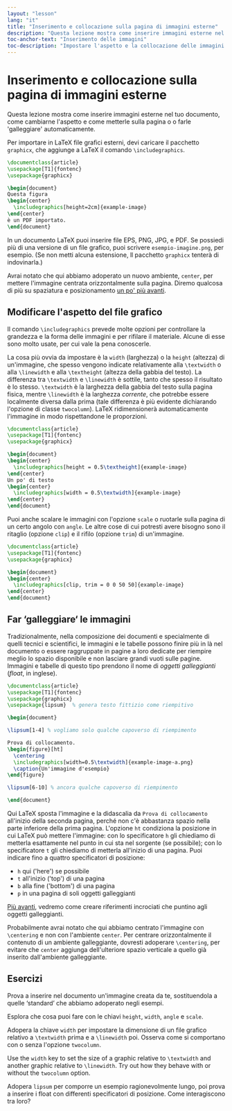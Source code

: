 ```yaml
---
layout: "lesson"
lang: "it"
title: "Inserimento e collocazione sulla pagina di immagini esterne"
description: "Questa lezione mostra come inserire immagini esterne nel tuo documento, come cambiarne l'aspetto e come farle 'galleggiare' automaticamente fino al posto giusto nel PDF."
toc-anchor-text: "Inserimento delle immagini"
toc-description: "Impostare l'aspetto e la collocazione delle immagini."
---
```


# Inserimento e collocazione sulla pagina di immagini esterne

<span
  class="summary">Questa lezione mostra come inserire immagini esterne nel tuo documento, come cambiarne l'aspetto e come metterle sulla pagina o o farle 'galleggiare' automaticamente.</span>

Per importare in LaTeX file grafici esterni, devi caricare
il pacchetto `graphicx`, che aggiunge a LaTeX il comando
`\includegraphics`.

```latex
\documentclass{article}
\usepackage[T1]{fontenc}
\usepackage{graphicx}

\begin{document}
Questa figura
\begin{center}
  \includegraphics[height=2cm]{example-image}
\end{center}
è un PDF importato.
\end{document}
```

In un documento LaTeX puoi inserire file EPS, PNG, JPG, e PDF.
Se possiedi più di una versione di un file grafico, puoi scrivere
`esempio-imagine.png`, per esempio. (Se non metti alcuna estensione,
ll pacchetto `graphicx` tenterà di indovinarla.)

Avrai notato che qui abbiamo adoperato un nuovo ambiente, `center`, 
per mettere l'immagine centrata orizzontalmente sulla pagina.
Diremo qualcosa di più su spaziatura e posizionamento
[un po' più avanti](lesson-11).

## Modificare l'aspetto del file grafico

Il comando `\includegraphics` prevede molte opzioni per controllare
la grandezza e la forma delle immagini e per rifilare il materiale. 
Alcune di esse sono molto usate, per cui vale la pena conoscerle.

La cosa più ovvia da impostare è la `width` (larghezza) o la `height` 
(altezza) di un'immagine, che spesso vengono indicate relativamente
alla `\textwidth` o alla `\linewidth` e alla `\textheight` 
(altezza della gabbia del testo). La differenza tra `\textwidth` 
e `\linewidth` è sottile, tanto che spesso il risultato è lo stesso. 
`\textwidth` è la larghezza della gabbia del testo sulla pagina fisica, 
mentre `\linewidth` è la larghezza _corrente_, che potrebbe essere
localmente diversa dalla prima (tale differenza è più evidente 
dichiarando l'opzione di classe `twocolumn`). 
LaTeX ridimensionerà automaticamente l'immagine in modo rispettandone
le proporzioni.

```latex
\documentclass{article}
\usepackage[T1]{fontenc}
\usepackage{graphicx}

\begin{document}
\begin{center}
  \includegraphics[height = 0.5\textheight]{example-image}
\end{center}
Un po' di testo
\begin{center}
  \includegraphics[width = 0.5\textwidth]{example-image}
\end{center}
\end{document}
```

Puoi anche scalare le immagini con l'opzione `scale` o ruotarle
sulla pagina di un certo angolo con `angle`. 
Le altre cose di cui potresti avere bisogno sono il ritaglio 
(opzione `clip`) e il rifilo (opzione `trim`) di un'immagine.

```latex
\documentclass{article}
\usepackage[T1]{fontenc}
\usepackage{graphicx}

\begin{document}
\begin{center}
  \includegraphics[clip, trim = 0 0 50 50]{example-image}
\end{center}
\end{document}
```

## Far ‘galleggiare‘ le immagini

Tradizionalmente, nella composizione dei documenti e specialmente 
di quelli tecnici e scientifici, le immagini e le tabelle possono finire 
più in là nel documento o essere raggruppate in pagine a loro
dedicate per riempire meglio lo spazio disponibile e non lasciare
grandi vuoti sulle pagine.
Immagini e tabelle di questo tipo prendono il nome di _oggetti galleggianti_
(_float_, in inglese).

```latex
\documentclass{article}
\usepackage[T1]{fontenc}
\usepackage{graphicx}
\usepackage{lipsum}  % genera testo fittizio come riempitivo

\begin{document}

\lipsum[1-4] % vogliamo solo qualche capoverso di riempimento

Prova di collocamento.
\begin{figure}[ht]
  \centering
  \includegraphics[width=0.5\textwidth]{example-image-a.png}
  \caption{Un'immagine d'esempio}
\end{figure}

\lipsum[6-10] % ancora qualche capoverso di riempimento

\end{document}
```

Qui LaTeX sposta l'immagine e la didascalia
da `Prova di collocamento` all'inizio della
seconda pagina, perché non c'è abbastanza spazio
nella parte inferiore della prima pagina.
L'opzione `ht` condiziona la posizione in cui
LaTeX può mettere l'immagine: con lo specificatore
`h` gli chiediamo di metterla esattamente nel punto
in cui sta nel sorgente (se possibile); con lo specificatore
`t` gli chiediamo di metterla all'inizio di una pagina.
Puoi indicare fino a quattro specificatori di posizione:

- `h` qui ('here') se possibile
- `t` all'inizio ('top') di una pagina
- `b` alla fine ('bottom') di una pagina
- `p` in una pagina di soli oggetti galleggianti

[Più avanti](lesson-09), vedremo come creare riferimenti
incrociati che puntino agli oggetti galleggianti.

Probabilmente avrai notato che qui abbiamo centrato
l'immagine con `\centering` e non con l'ambiente
`center`. Per centrare orizzontalmente il contenuto
di un ambiente galleggiante, dovresti adoperare `\centering`,
per evitare che `center` aggiunga dell'ulteriore spazio
verticale a quello già inserito dall'ambiente galleggiante.

## Esercizi

Prova a inserire nel documento un'immagine creata da te,
sostituendola a quelle ‘standard’ che abbiamo adoperato
negli esempi.

Esplora che cosa puoi fare con le chiavi `height`, `width`, `angle` 
e `scale`.

Adopera la chiave `width` per impostare la dimensione di 
un file grafico relativo a `\textwidth` prima e a 
`\linewidth` poi. Osserva come si comportano con o senza 
l'opzione `twocolumn`.

Use the `width` key to set the size of a graphic relative to `\textwidth` and
another graphic relative to `\linewidth`. Try out how they behave with or
without the `twocolumn` option.

Adopera `lipsum` per comporre un esempio ragionevolmente
lungo, poi prova a inserire i float con differenti
specificatori di posizione. Come interagiscono tra loro?
